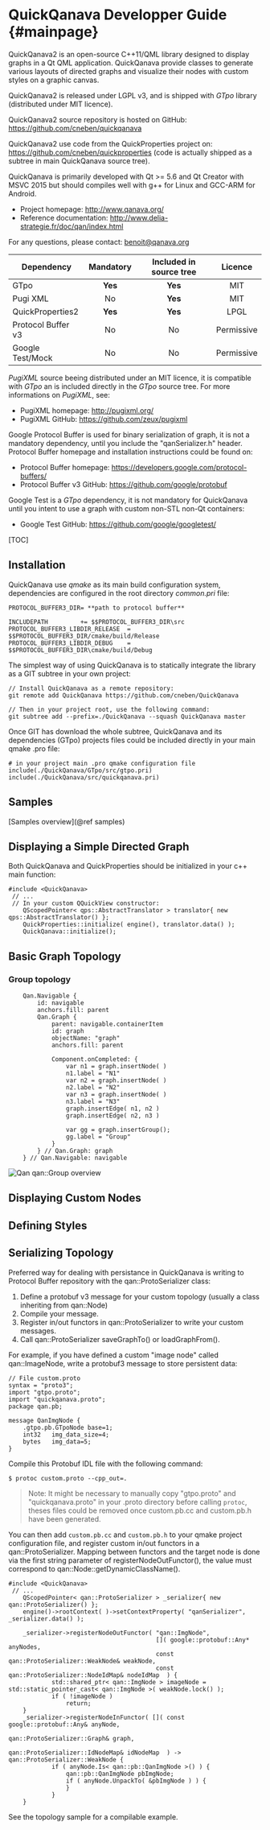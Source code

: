 QuickQanava Developper Guide  {#mainpage}
============================

QuickQanava2 is an open-source C++11/QML library designed to display graphs in a Qt QML application. QuickQanava provide classes to generate various layouts of directed graphs and visualize their nodes with custom styles on a graphic canvas. 

QuickQanava2 is released under LGPL v3, and is shipped with *GTpo* library (distributed under MIT licence). 

QuickQanava2 source repository is hosted on GitHub: https://github.com/cneben/quickqanava

QuickQanava2 use code from the QuickProperties project on: https://github.com/cneben/quickproperties (code is actually shipped as a subtree in main QuickQanava source tree).

QuickQanava is primarily developed with Qt >= 5.6 and Qt Creator with MSVC 2015 but should compiles well with g++ for Linux and GCC-ARM for Android. 

+ Project homepage: http://www.qanava.org/
+ Reference documentation: http://www.delia-strategie.fr/doc/qan/index.html

For any questions, please contact: benoit@qanava.org

| Dependency                | Mandatory         |   Included in source tree       |   Licence       |
| ---                       | :---:             | :---:                           | :---:           |
| GTpo                      | **Yes**           |       **Yes**                   |      MIT        |
| Pugi XML                  | No                |       **Yes**                   |      MIT        |
| QuickProperties2          | **Yes**           |       **Yes**                   |      LPGL       |
| Protocol Buffer v3        | No                |       No                        |    Permissive   |
| Google Test/Mock          | No                |       No                        |    Permissive   |

*PugiXML* source beeing distributed under an MIT licence, it is compatible with *GTpo* an is included directly in the *GTpo* source tree. For more informations on *PugiXML*, see:
+ PugiXML homepage: http://pugixml.org/
+ PugiXML GitHub: https://github.com/zeux/pugixml

Google Protocol Buffer is used for binary serialization of graph, it is not a mandatory dependency, until you include the "qanSerializer.h" header. Protocol Buffer homepage and installation instructions could be found on:
+ Protocol Buffer homepage: https://developers.google.com/protocol-buffers/
+ Protocol Buffer v3 GitHub: https://github.com/google/protobuf

Google Test is a *GTpo* dependency, it is not mandatory for QuickQanava until you intent to use a graph with custom non-STL non-Qt containers:
+ Google Test GitHub: https://github.com/google/googletest/

[TOC]

Installation
------------------

QuickQanava use _qmake_ as its main build configuration system, dependencies are configured in the root directory _common.pri_ file:

~~~~~~~~~~~~~{.cpp}
PROTOCOL_BUFFER3_DIR= **path to protocol buffer**

INCLUDEPATH     	+= $$PROTOCOL_BUFFER3_DIR\src
PROTOCOL_BUFFER3_LIBDIR_RELEASE  = $$PROTOCOL_BUFFER3_DIR/cmake/build/Release
PROTOCOL_BUFFER3_LIBDIR_DEBUG    = $$PROTOCOL_BUFFER3_DIR\cmake/build/Debug
~~~~~~~~~~~~~

The simplest way of using QuickQanava is to statically integrate the library as a GIT subtree in your own project:

~~~~~~~~~~~~~{.cpp}
// Install QuickQanava as a remote repository:
git remote add QuickQanava https://github.com/cneben/QuickQanava

// Then in your project root, use the following command:
git subtree add --prefix=./QuickQanava --squash QuickQanava master 
~~~~~~~~~~~~~

Once GIT has download the whole subtree, QuickQanava and its dependencies (GTpo) projects files could be included directly in your main
qmake .pro file:

~~~~~~~~~~~~~{.cpp}
# in your project main .pro qmake configuration file
include(./QuickQanava/GTpo/src/gtpo.pri)
include(./QuickQanava/src/quickqanava.pri)
~~~~~~~~~~~~~

Samples
------------------

[Samples overview](@ref samples)

Displaying a Simple Directed Graph
------------------

Both QuickQanava and QuickProperties should be initialized in your c++ main function:

~~~~~~~~~~~~~{.cpp}
#include <QuickQanava>
 // ...
 // In your custom QQuickView constructor:
    QScopedPointer< qps::AbstractTranslator > translator{ new qps::AbstractTranslator() };
    QuickProperties::initialize( engine(), translator.data() );
    QuickQanava::initialize();
~~~~~~~~~~~~~

Basic Graph Topology
------------------


### Group topology

~~~~~~~~~~~~~{.cpp}
    Qan.Navigable {
        id: navigable
        anchors.fill: parent
        Qan.Graph {
            parent: navigable.containerItem
            id: graph
            objectName: "graph"
            anchors.fill: parent

            Component.onCompleted: {
                var n1 = graph.insertNode( )
                n1.label = "N1"
                var n2 = graph.insertNode( )
                n2.label = "N2"
                var n3 = graph.insertNode( )
                n3.label = "N3"
                graph.insertEdge( n1, n2 )
                graph.insertEdge( n2, n3 )

				var gg = graph.insertGroup();
                gg.label = "Group"
            }
        } // Qan.Graph: graph
    } // Qan.Navigable: navigable
~~~~~~~~~~~~~

![Qan qan::Group overview](https://github.com/cneben/QuickQanava/blob/master/doc/guide/groups-overview.gif)

Displaying Custom Nodes
------------------

Defining Styles
------------------


Serializing Topology
-------------

Preferred way for dealing with persistance in QuickQanava is writing to Protocol Buffer repository with the qan::ProtoSerializer class:

1. Define a protobuf v3 message for your custom topology (usually a class inheriting from qan::Node)
2. Compile your message.
3. Register in/out functors in qan::ProtoSerializer to write your custom messages.
4. Call qan::ProtoSerializer saveGraphTo() or loadGraphFrom().

For example, if you have defined a custom "image node" called qan::ImageNode, write a protobuf3 message to store persistent data:
~~~~~~~~~~~~~{.cpp}
// File custom.proto
syntax = "proto3"; 
import "gtpo.proto";
import "quickqanava.proto";
package qan.pb;

message QanImgNode {
    .gtpo.pb.GTpoNode base=1;
    int32   img_data_size=4;
    bytes   img_data=5;
}
~~~~~~~~~~~~~

Compile this Protobuf IDL file with the following command:
~~~~~~~~~~~~~{.cpp}
$ protoc custom.proto --cpp_out=.
~~~~~~~~~~~~~

> Note: It might be necessary to manually copy "gtpo.proto" and "quickqanava.proto" in your .proto directory before calling `protoc`, theses files could be removed once custom.pb.cc and custom.pb.h have been generated.

You can then add `custom.pb.cc` and `custom.pb.h` to your qmake project configuration file, and register custom in/out functors in a qan::ProtoSerializer. Mapping between functors and the target node is done via the first string parameter of registerNodeOutFunctor(), the value must correspond to qan::Node::getDynamicClassName().

~~~~~~~~~~~~~{.cpp}
#include <QuickQanava>
 // ...
	QScopedPointer< qan::ProtoSerializer > _serializer{ new qan::ProtoSerializer() };
    engine()->rootContext( )->setContextProperty( "qanSerializer", _serializer.data() );
	
    _serializer->registerNodeOutFunctor( "qan::ImgNode",
                                         []( google::protobuf::Any* anyNodes,
                                         const qan::ProtoSerializer::WeakNode& weakNode,
                                         const qan::ProtoSerializer::NodeIdMap& nodeIdMap  ) {
            std::shared_ptr< qan::ImgNode > imageNode = std::static_pointer_cast< qan::ImgNode >( weakNode.lock() );
            if ( !imageNode )
                return;
	}
    _serializer->registerNodeInFunctor( []( const google::protobuf::Any& anyNode,
                                            qan::ProtoSerializer::Graph& graph,
                                            qan::ProtoSerializer::IdNodeMap& idNodeMap  ) -> qan::ProtoSerializer::WeakNode {
            if ( anyNode.Is< qan::pb::QanImgNode >() ) {
                qan::pb::QanImgNode pbImgNode;
                if ( anyNode.UnpackTo( &pbImgNode ) ) {
				}
			}
	}
~~~~~~~~~~~~~

See the topology sample for a compilable example.



